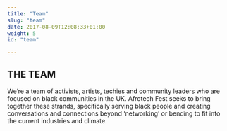 ```yaml
---
title: "Team"
slug: "team"
date: 2017-08-09T12:08:33+01:00
weight: 5
id: "team"

---
```


## THE TEAM

We’re a team of activists, artists, techies and community leaders who are focused on black communities in the UK. Afrotech Fest seeks to bring together these strands, specifically serving black people and creating conversations and connections beyond ‘networking’ or bending to fit into the current industries and climate.
